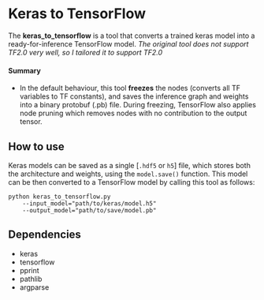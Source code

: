 # Keras to TensorFlow
The **keras_to_tensorflow** is a tool that converts a trained keras model into a ready-for-inference TensorFlow model. *The original tool does not support TF2.0 very well, so I tailored it to support TF2.0*

#### Summary
- In the default behaviour, this tool **freezes** the nodes (converts all TF variables to TF constants), and saves the inference graph and weights into a binary protobuf (.pb) file. During freezing, TensorFlow also applies node pruning which removes nodes with no contribution to the output tensor.

## How to use
Keras models can be saved as a single [`.hdf5` or `h5`] file, which stores both the architecture and weights, using the `model.save()` function.
 This model can be then converted to a TensorFlow model by calling this tool as follows:
    
    python keras_to_tensorflow.py 
        --input_model="path/to/keras/model.h5" 
        --output_model="path/to/save/model.pb"
     


## Dependencies
- keras
- tensorflow
- pprint
- pathlib
- argparse

